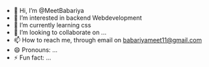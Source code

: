 - 👋 Hi, I’m @MeetBabariya
- 👀 I’m interested in backend Webdevelopment
- 🌱 I’m currently learning css
- 💞️ I’m looking to collaborate on ...
- 📫 How to reach me, through email on babariyameet11@gmail.com
- 😄 Pronouns: ...
- ⚡ Fun fact: ...

<!---
meetdbabariya/meetdbabariya is a ✨ special ✨ repository because its `README.md` (this file) appears on your GitHub profile.
You can click the Preview link to take a look at your changes.
--->
